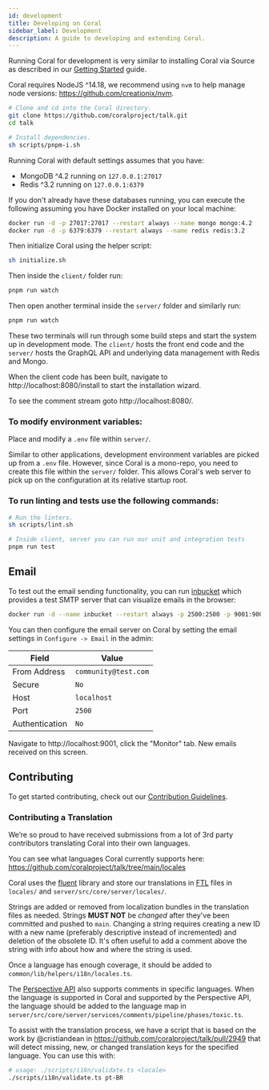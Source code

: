 ```yaml
---
id: development
title: Developing on Coral
sidebar_label: Development
description: A guide to developing and extending Coral.
---
```


Running Coral for development is very similar to installing Coral via Source as
described in our [Getting Started](/#source) guide.

Coral requires NodeJS ^14.18, we recommend using `nvm` to help manage node
versions: https://github.com/creationix/nvm.

```bash
# Clone and cd into the Coral directory.
git clone https://github.com/coralproject/talk.git
cd talk

# Install dependencies.
sh scripts/pnpm-i.sh
```

Running Coral with default settings assumes that you have:

- MongoDB ^4.2 running on `127.0.0.1:27017`
- Redis ^3.2 running on `127.0.0.1:6379`

If you don't already have these databases running, you can execute the following
assuming you have Docker installed on your local machine:

```bash
docker run -d -p 27017:27017 --restart always --name mongo mongo:4.2
docker run -d -p 6379:6379 --restart always --name redis redis:3.2
```

Then initialize Coral using the helper script:

```bash
sh initialize.sh
```

Then inside the `client/` folder run:

```bash
pnpm run watch
```

Then open another terminal inside the `server/` folder and similarly run:

```bash
pnpm run watch
```

These two terminals will run through some build steps and start the system up in development mode. The `client/` hosts the front end code and the `server/` hosts the GraphQL API and underlying data management with Redis and Mongo.

When the client code has been built, navigate to http://localhost:8080/install
to start the installation wizard.

To see the comment stream goto http://localhost:8080/.

### To modify environment variables:

Place and modify a `.env` file within `server/`.

Similar to other applications, development environment variables are picked up from a `.env` file. However, since Coral is a mono-repo, you need to create this file within the `server/` folder. This allows Coral's web server to pick up on the configuration at its relative startup root.

### To run linting and tests use the following commands:

```bash
# Run the linters.
sh scripts/lint.sh

# Inside client, server you can run our unit and integration tests
pnpm run test
```

## Email

To test out the email sending functionality, you can run
[inbucket](https://www.inbucket.org/) which provides a test SMTP server that can
visualize emails in the browser:

```bash
docker run -d --name inbucket --restart always -p 2500:2500 -p 9001:9000 inbucket/inbucket
```

You can then configure the email server on Coral
by setting the email settings in
`Configure -> Email` in the admin:

| Field          | Value                |
| -------------- | -------------------- |
| From Address   | `community@test.com` |
| Secure         | `No`                 |
| Host           | `localhost`          |
| Port           | `2500`               |
| Authentication | `No`                 |

Navigate to http://localhost:9001, click the "Monitor" tab. New emails received
on this screen.

## Contributing

To get started contributing, check out our [Contribution Guidelines](https://github.com/coralproject/talk/blob/main/CONTRIBUTING.md).

### Contributing a Translation

We’re so proud to have received submissions from a lot of 3rd party contributors
translating Coral into their own languages.

You can see what languages Coral currently supports here:
https://github.com/coralproject/talk/tree/main/locales

Coral uses the [fluent](http://projectfluent.org/) library and store our
translations in [FTL](http://projectfluent.org/fluent/guide/) files in
`locales/` and `server/src/core/server/locales/`.

Strings are added or removed from localization bundles in the translation files
as needed. Strings **MUST NOT** be _changed_ after they've been committed and
pushed to `main`. Changing a string requires creating a new ID with a new name
(preferably descriptive instead of incremented) and deletion of the obsolete ID.
It's often useful to add a comment above the string with info about how and
where the string is used.

Once a language has enough coverage, it should be added to
`common/lib/helpers/i18n/locales.ts`.

The [Perspective API](https://developers.perspectiveapi.com/s/about-the-api-methods)
also supports comments in specific languages. When the language is supported in
Coral and supported by the Perspective API, the language should be added to the
language map in `server/src/core/server/services/comments/pipeline/phases/toxic.ts`.

To assist with the translation process, we have a script that is based on the
work by @cristiandean in https://github.com/coralproject/talk/pull/2949 that
will detect missing, new, or changed translation keys for the specified
language. You can use this with:

```bash
# usage: ./scripts/i18n/validate.ts <locale>
./scripts/i18n/validate.ts pt-BR
```
